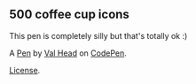 500 coffee cup icons
--------------------

This pen is completely silly but that's totally ok :) 

A [Pen](http://codepen.io/valhead/pen/mJyap) by [Val Head](http://codepen.io/valhead) on [CodePen](http://codepen.io/).

[License](http://codepen.io/valhead/pen/mJyap/license.txt).